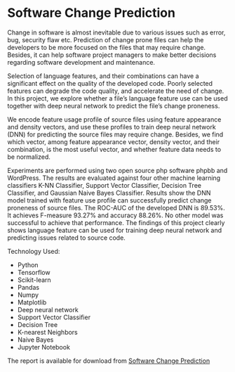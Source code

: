 # Software Change Prediction
Change in software is almost inevitable due to various issues such as error, bug, security flaw etc. Prediction of change prone files can help the developers to be more focused on the files that may require change. Besides, it can help software project managers to make better decisions regarding software development and maintenance. 

Selection of language features, and their combinations can have a significant effect on the quality of the developed code. Poorly selected features can degrade the code quality, and accelerate the need of change. In this project, we explore whether a file’s language feature use can be used together with deep neural network to predict the file’s change proneness. 

We encode feature usage profile of source files using feature appearance and density vectors, and use these profiles to train deep neural network (DNN) for predicting the source files may require change. Besides, we find which vector, among feature appearance vector, density vector, and their combination, is the most useful vector, and whether feature data needs to be
normalized.

Experiments are performed using two open source php software phpbb and WordPress. The results are evaluated against four other machine learning classifiers K-NN Classifier, Support Vector Classifier, Decision Tree Classifier, and Gaussian Naive Bayes Classifier. Results show the DNN model trained with feature use profile can successfully predict change proneness of source files. The ROC-AUC of the developed DNN is 89.53%. It achieves F-measure 93.27% and accuracy 88.26%. No other model was successful to achieve that performance. The findings of this project clearly shows language feature can be used for training deep neural network and predicting issues related to source code.

Technology Used:
* Python
* Tensorflow
* Scikit-learn
* Pandas
* Numpy
* Matplotlib
* Deep neural network
* Support Vector Classifier
* Decision Tree
* K-nearest Neighbors
* Naive Bayes
* Jupyter Notebook

The report is available for download from [Software Change Prediction][report-link]

[report-link]:https://www.dropbox.com/s/974m1ebxqz3qg46/file_change_prediction.pdf?dl=0
